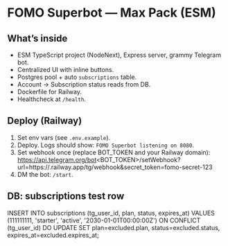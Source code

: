 # FOMO Superbot — Max Pack (ESM)

## What’s inside
- ESM TypeScript project (NodeNext), Express server, grammy Telegram bot.
- Centralized UI with inline buttons.
- Postgres pool + auto `subscriptions` table.
- Account → Subscription status reads from DB.
- Dockerfile for Railway.
- Healthcheck at `/health`.

## Deploy (Railway)
1. Set env vars (see `.env.example`).
2. Deploy. Logs should show: `FOMO Superbot listening on 8080`.
3. Set webhook once (replace BOT_TOKEN and your Railway domain):
   https://api.telegram.org/bot<BOT_TOKEN>/setWebhook?url=https://<your-app>.railway.app/tg/webhook&secret_token=fomo-secret-123
4. DM the bot: `/start`.

## DB: subscriptions test row
INSERT INTO subscriptions (tg_user_id, plan, status, expires_at)
VALUES (111111111, 'starter', 'active', '2030-01-01T00:00:00Z')
ON CONFLICT (tg_user_id) DO UPDATE SET plan=excluded.plan, status=excluded.status, expires_at=excluded.expires_at;
